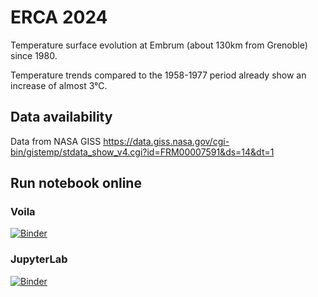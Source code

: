 # ERCA 2024

Temperature surface evolution at Embrum (about 130km from Grenoble) since 1980.

Temperature trends compared to the 1958-1977 period already show an increase of almost 3°C.

## Data availability

Data from NASA GISS
https://data.giss.nasa.gov/cgi-bin/gistemp/stdata_show_v4.cgi?id=FRM00007591&ds=14&dt=1

## Run notebook online

### Voila

[![Binder](https://mybinder.org/badge_logo.svg)](https://mybinder.org/v2/gh/katy-030596/ERCA_Group8/HEAD?labpath=voila/render/Group8.ipynb)

### JupyterLab

[![Binder](https://mybinder.org/badge_logo.svg)](https://mybinder.org/v2/gh/katy-030596/ERCA_Group8/HEAD?labpath=Group8.ipynb)

